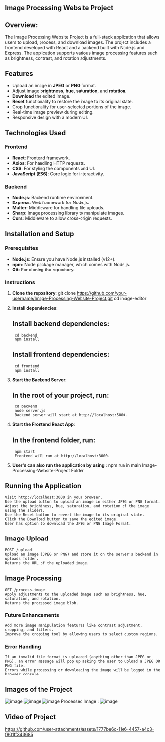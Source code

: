 ## Image Processing Website Project

## Overview:
The Image Processing Website Project is a full-stack application that allows users to upload, process, and download images. The project includes a frontend developed with React and a backend built with Node.js and Express. The application supports various image processing features such as brightness, contrast, and rotation adjustments.

## Features

- Upload an image in **JPEG** or **PNG** format.
- Adjust image **brightness**, **hue**, **saturation**, and **rotation**.
- **Download** the edited image.
- **Reset** functionality to restore the image to its original state.
- Crop functionality for user-selected portions of the image.
- Real-time image preview during editing.
- Responsive design with a modern UI.

## Technologies Used

### Frontend

- **React**: Frontend framework.
- **Axios**: For handling HTTP requests.
- **CSS**: For styling the components and UI.
- **JavaScript (ES6)**: Core logic for interactivity.

### Backend

- **Node.js**: Backend runtime environment.
- **Express**: Web framework for Node.js.
- **Multer**: Middleware for handling file uploads.
- **Sharp**: Image processing library to manipulate images.
- **Cors**: Middleware to allow cross-origin requests.

## Installation and Setup

### Prerequisites

- **Node.js**: Ensure you have Node.js installed (v12+).
- **npm**: Node package manager, which comes with Node.js.
- **Git**: For cloning the repository.

### Instructions

1. **Clone the repository**:
   git clone https://github.com/your-username/Image-Processing-Website-Project.git
   cd image-editor

2. **Install dependencies**:

    ## Install backend dependencies:
        cd backend
        npm install

    ## Install frontend dependencies:
        cd frontend
        npm install

3. **Start the Backend Server**:

    ## In the root of your project, run:
        cd backend
        node server.js
        Backend server will start at http://localhost:5000.
           
4. **Start the Frontend React App**:

    ## In the frontend folder, run:
        npm start
        Frontend will run at http://localhost:3000.
5. **User's can also run the application by using :**
     npm run
     in main Image-Processing-Website-Project Folder

## Running the Application
    Visit http://localhost:3000 in your browser.
    Use the upload button to upload an image in either JPEG or PNG format.
    Adjust the brightness, hue, saturation, and rotation of the image using the sliders.
    Use the Reset button to revert the image to its original state.
    Click the Download button to save the edited image.
    User has option to download the JPEG or PNG Image Format.

## Image Upload
    POST /upload
    Upload an image (JPEG or PNG) and store it on the server's backend in uploads folder.
    Returns the URL of the uploaded image.

## Image Processing
    GET /process-image
    Apply adjustments to the uploaded image such as brightness, hue, saturation, and rotation.
    Returns the processed image blob.
    
### Future Enhancements ###
    Add more image manipulation features like contrast adjustment, cropping, and filters.
    Improve the cropping tool by allowing users to select custom regions.
    
### Error Handling ###
    If an invalid file format is uploaded (anything other than JPEG or PNG), an error message will pop up asking the user to upload a JPEG OR PNG file.
    Errors while processing or downloading the image will be logged in the browser console.
    
## Images of the Project   
![image](https://github.com/user-attachments/assets/71ac7ab3-cbf2-4b90-8c1c-b4032a8ebfbc)
![image](https://github.com/user-attachments/assets/cb26f2ca-2d66-4bd6-807b-016918c07624)
![image](https://github.com/user-attachments/assets/38b9a5c4-dfe6-43cb-8ca8-87575ab7ed97)
Processed Image :
![image](https://github.com/user-attachments/assets/4fbb4bb5-2b1c-4788-abd5-6b83b906e423)

## Video of Project
https://github.com/user-attachments/assets/1777be6c-11e6-4457-a4c3-f801ff343685



